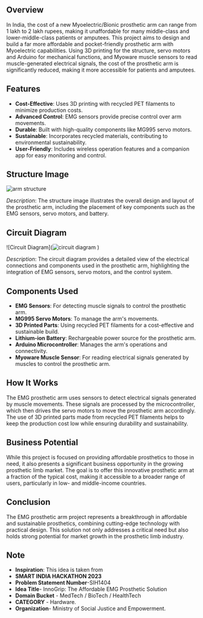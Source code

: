 ## Overview
In India, the cost of a new Myoelectric/Bionic prosthetic arm can range from 1 lakh to 2 lakh rupees, making it unaffordable for many middle-class and lower-middle-class patients or amputees. This project aims to design and build a far more affordable and pocket-friendly prosthetic arm with Myoelectric capabilities. Using 3D printing for the structure, servo motors and Arduino for mechanical functions, and Myoware muscle sensors to read muscle-generated electrical signals, the cost of the prosthetic arm is significantly reduced, making it more accessible for patients and amputees.

## Features
- **Cost-Effective**: Uses 3D printing with recycled PET filaments to minimize production costs.
- **Advanced Control**: EMG sensors provide precise control over arm movements.
- **Durable**: Built with high-quality components like MG995 servo motors.
- **Sustainable**: Incorporates recycled materials, contributing to environmental sustainability.
- **User-Friendly**: Includes wireless operation features and a companion app for easy monitoring and control.

## Structure Image
![arm structure](https://github.com/user-attachments/assets/f8cd8301-ca74-4517-8fc6-596af09e2445)


_Description_: The structure image illustrates the overall design and layout of the prosthetic arm, including the placement of key components such as the EMG sensors, servo motors, and battery.

## Circuit Diagram
![Circuit Diagram](![circuit diagram](https://github.com/user-attachments/assets/a986970d-b140-4471-ad04-15d2bf3931f2)
)

_Description_: The circuit diagram provides a detailed view of the electrical connections and components used in the prosthetic arm, highlighting the integration of EMG sensors, servo motors, and the control system.

## Components Used
- **EMG Sensors**: For detecting muscle signals to control the prosthetic arm.
- **MG995 Servo Motors**: To manage the arm's movements.
- **3D Printed Parts**: Using recycled PET filaments for a cost-effective and sustainable build.
- **Lithium-ion Battery**: Rechargeable power source for the prosthetic arm.
- **Arduino Microcontroller**: Manages the arm's operations and connectivity.
- **Myoware Muscle Sensor**: For reading electrical signals generated by muscles to control the prosthetic arm.

## How It Works
The EMG prosthetic arm uses sensors to detect electrical signals generated by muscle movements. These signals are processed by the microcontroller, which then drives the servo motors to move the prosthetic arm accordingly. The use of 3D printed parts made from recycled PET filaments helps to keep the production cost low while ensuring durability and sustainability.

## Business Potential
While this project is focused on providing affordable prosthetics to those in need, it also presents a significant business opportunity in the growing prosthetic limb market. The goal is to offer this innovative prosthetic arm at a fraction of the typical cost, making it accessible to a broader range of users, particularly in low- and middle-income countries.

## Conclusion
The EMG prosthetic arm project represents a breakthrough in affordable and sustainable prosthetics, combining cutting-edge technology with practical design. This solution not only addresses a critical need but also holds strong potential for market growth in the prosthetic limb industry.

## Note

- **Inspiration**: This idea is taken from 
- **SMART INDIA HACKATHON 2023** 
- **Problem Statement Number**-SIH1404
- **Idea Title**- InnoGrip: The Affordable EMG Prosthetic Solution
- **Domain Bucket** - MedTech / BioTech / HealthTech
- **CATEGORY** - Hardware. 
- **Organization**- Ministry of Social Justice and Empowerment.
